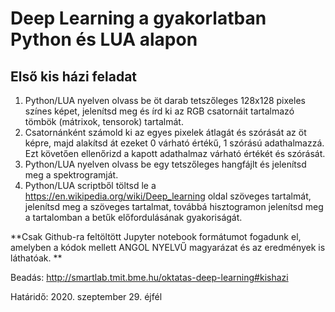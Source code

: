 # Deep Learning a gyakorlatban Python és LUA alapon
## Első kis házi feladat


1. Python/LUA nyelven olvass be öt darab tetszőleges 128x128 pixeles színes képet, jelenítsd meg és írd ki az RGB csatornáit tartalmazó tömbök (mátrixok, tensorok) tartalmát. 
2. Csatornánként számold ki az egyes pixelek átlagát és szórását az öt képre, majd alakítsd át ezeket 0 várható értékű, 1 szórású adathalmazzá. Ezt követően ellenőrizd a kapott adathalmaz várható értékét és szórását. 
3. Python/LUA nyelven olvass be egy tetszőleges hangfájlt és jelenítsd meg a spektrogramját.
4. Python/LUA scriptből töltsd le a https://en.wikipedia.org/wiki/Deep_learning oldal szöveges tartalmát, jelenítsd meg a szöveges tartalmat, továbbá  hisztogramon jelenítsd meg a tartalomban a betűk előfordulásának gyakoriságát.  


**Csak Github-ra feltöltött Jupyter notebook formátumot fogadunk el, amelyben a kódok mellett ANGOL NYELVŰ magyarázat és az eredmények is láthatóak. **

Beadás: http://smartlab.tmit.bme.hu/oktatas-deep-learning#kishazi 

Határidő: 2020. szeptember 29. éjfél